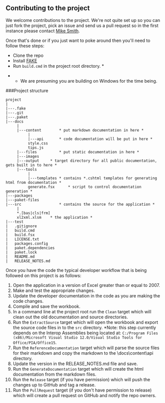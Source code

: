 ## Contributing to the project 

We welcome contributions to the project.  We're not quite set up so you can just fork the project, pick an issue and send us a pull request so in the first instance please contact [Mike Smith](https://github.com/drmrsmith).

Once that's done or if you just want to poke around then you'll need to follow these steps:

- Clone the repo
- Install [FAKE](http://fsharp.github.io/FAKE/index.html)
- Run `build.cmd` in the project root directory. *

* - We are presuming you are building on Windows for the time being.

###Project structure

```
project
|
|---.fake
|---.git
|---.paket
|---docs
     |
	 |---content		* put markdown documentation in here *
	      |
		  |---api		* code documentation will be put in here *
		  style.css
		  tips.js
	 |---files			* put static documentation in here *
	 |---images
	 |---output		* target directory for all public documentation, gets built in to here *
	 |---tools
	      |
		  |---templates	* contains *.cshtml templates for generating html from documentation *
		  generate.fsx		* script to control documentation generation *
|---packages
|---paket-files
|---src					* contains the source for the application *
	 |
	 *.[bas|cls|frm]
	 xl2xml.xlsm	* the application *
|---test
|   .gitignore
|   build.cmd
|   build.fsx
|   LICENSE.txt
|   packages.config
|   paket.dependencies
|   paket.lock
|   README.md
|   RELEASE_NOTES.md

```

Once you have the code the typical developer workflow that is being followed on this project is as follows:

1.	Open the application in a version of Excel greater than or equal to 2007.
2.  Make and test the appropriate changes.
3.  Update the developer documentation in the code as you are making the code changes.
4.	Compile and save the workbook.
5.	In a command line at the project root run the `Clean` target which will clean out the old documentation and source directories.
6.	Run the `ExtractSource` target which will open the workbook and export the source code files in to the `src` directory.  *Note: this step currently depends on the Interop Assemblies being located at: `C:/Program Files (x86)/Microsoft Visual Studio 12.0/Visual Studio Tools for Office/PIA/Office15`.
7.	Run the `ReferenceDocumentation` target which will parse the source files for their markdown and copy the markdown to the \docs\content\api directory.
8.	Update the version in the RELEASE_NOTES.md file and save.
9.	Run the `GenerateDocumentation` target which will create the html documentation from the markdown files.
10.	Run the `Release` target (if you have permission) which will push the changes up to GitHub and tag a release.
11.	Run the `PullRequest` target (if you don't have permission to release) which will create a pull request on GitHub and notify the repo owners.